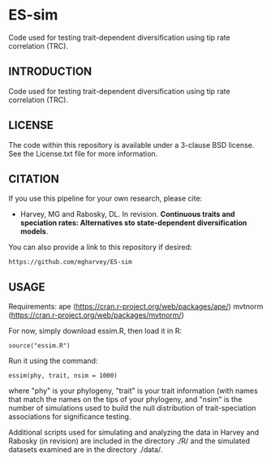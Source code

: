 # ES-sim
Code used for testing trait-dependent diversification using tip rate correlation (TRC). 


INTRODUCTION
-------

Code used for testing trait-dependent diversification using tip rate correlation (TRC). 

LICENSE
-------

The code within this repository is available under a 3-clause BSD license. See the License.txt file for more information.

CITATION
--------

If you use this pipeline for your own research, please cite:

* Harvey, MG and Rabosky, DL. In revision. **Continuous traits and speciation rates: Alternatives sto state-dependent diversification models**. 
    
You can also provide a link to this repository if desired:

    https://github.com/mgharvey/ES-sim

USAGE
--------

Requirements:
ape (https://cran.r-project.org/web/packages/ape/)
mvtnorm (https://cran.r-project.org/web/packages/mvtnorm/)

For now, simply download essim.R, then load it in R:

```
source("essim.R")
```

Run it using the command:

```
essim(phy, trait, nsim = 1000)
```

where "phy" is your phylogeny, "trait" is your trait information (with names that match the names on the tips of your phylogeny, and "nsim" is the number of simulations used to build the null distribution of trait-speciation associations for significance testing.

Additional scripts used for simulating and analyzing the data in Harvey and Rabosky (in revision) are included in the directory ./R/ and the simulated datasets examined are in the directory ./data/.